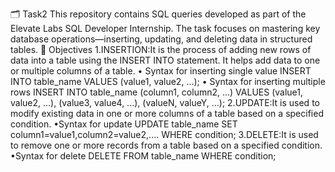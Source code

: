 🗂️ Task2
This repository contains SQL queries developed as part of the Elevate Labs SQL Developer Internship. The task focuses on mastering key database operations—inserting, updating, and deleting data in structured tables.
🎯 Objectives
1.INSERTION:It is the process of adding new rows of data into a table using the INSERT INTO statement. It helps add data to one or multiple columns of a table.
• Syntax for inserting single value
INSERT INTO table_name 
VALUES (value1, value2, ...);
• Syntax for inserting multiple rows
INSERT INTO table_name (column1, column2, ...)
VALUES (value1, value2, ...),
       (value3, value4, ...),
       (valueN, valueY, ...);
2.UPDATE:It is used to modify existing data in one or more columns of a table based on a specified condition.
•Syntax for update
UPDATE table_name
SET column1=value1,column2=value2,.... WHERE condition;
3.DELETE:It is used to remove one or more records from a table based on a specified condition.
•Syntax for delete
DELETE FROM table_name WHERE condition;
